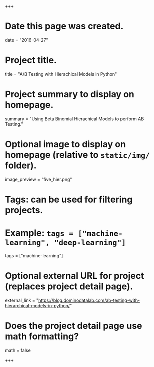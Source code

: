 +++
# Date this page was created.
date = "2016-04-27"

# Project title.
title = "A/B Testing with Hierachical Models in Python"

# Project summary to display on homepage.
summary = "Using Beta Binomial Hierachical Models to perform AB Testing."

# Optional image to display on homepage (relative to `static/img/` folder).
image_preview = "five_hier.png"

# Tags: can be used for filtering projects.
# Example: `tags = ["machine-learning", "deep-learning"]`
tags = ["machine-learning"]

# Optional external URL for project (replaces project detail page).
external_link = "https://blog.dominodatalab.com/ab-testing-with-hierarchical-models-in-python/"

# Does the project detail page use math formatting?
math = false

+++


